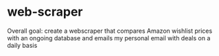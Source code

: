 # web-scraper  

Overall goal: create a webscraper that compares Amazon wishlist prices with an ongoing database and emails my personal email with deals on a daily basis
